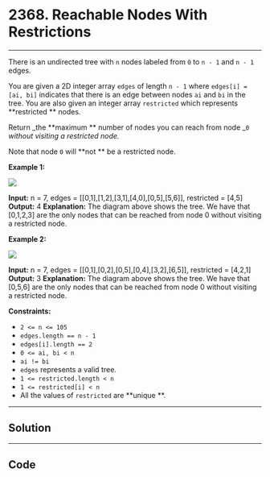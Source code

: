 # 2368. Reachable Nodes With Restrictions

---

There is an undirected tree with `n` nodes labeled from `0` to `n - 1` and `n - 1` edges.

You are given a 2D integer array `edges` of length `n - 1` where `edges[i] = [ai, bi]` indicates that there is an edge between nodes `ai` and `bi` in the tree. You are also given an integer array `restricted` which represents **restricted ** nodes.

Return _the **maximum ** number of nodes you can reach from node _`0` _without visiting a restricted node._

Note that node `0` will **not ** be a restricted node.

 

**Example 1:**

![](https://assets.leetcode.com/uploads/2022/06/15/ex1drawio.png)


**Input:** n = 7, edges = [[0,1],[1,2],[3,1],[4,0],[0,5],[5,6]], restricted = [4,5]
**Output:** 4
**Explanation:** The diagram above shows the tree.
We have that [0,1,2,3] are the only nodes that can be reached from node 0 without visiting a restricted node.


**Example 2:**

![](https://assets.leetcode.com/uploads/2022/06/15/ex2drawio.png)


**Input:** n = 7, edges = [[0,1],[0,2],[0,5],[0,4],[3,2],[6,5]], restricted = [4,2,1]
**Output:** 3
**Explanation:** The diagram above shows the tree.
We have that [0,5,6] are the only nodes that can be reached from node 0 without visiting a restricted node.


 

**Constraints:**

  * `2 <= n <= 105`
  * `edges.length == n - 1`
  * `edges[i].length == 2`
  * `0 <= ai, bi < n`
  * `ai != bi`
  * `edges` represents a valid tree.
  * `1 <= restricted.length < n`
  * `1 <= restricted[i] < n`
  * All the values of `restricted` are **unique **.

---

## Solution



---

## Code
```python


```